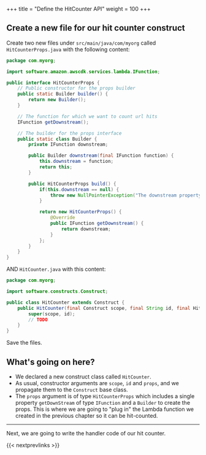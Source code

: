 +++
title = "Define the HitCounter API"
weight = 100
+++

## Create a new file for our hit counter construct

Create two new files under `src/main/java/com/myorg` called `HitCounterProps.java` with the following content:

```java
package com.myorg;

import software.amazon.awscdk.services.lambda.IFunction;

public interface HitCounterProps {
    // Public constructor for the props builder
    public static Builder builder() {
        return new Builder();
    }

    // The function for which we want to count url hits
    IFunction getDownstream();

    // The builder for the props interface
    public static class Builder {
        private IFunction downstream;

        public Builder downstream(final IFunction function) {
            this.downstream = function;
            return this;
        }

        public HitCounterProps build() {
            if(this.downstream == null) {
                throw new NullPointerException("The downstream property is required!");
            }

            return new HitCounterProps() {
                @Override
                public IFunction getDownstream() {
                    return downstream;
                }
            };
        }
    }
}
```

AND `HitCounter.java` with this content:

``` java
package com.myorg;

import software.constructs.Construct;

public class HitCounter extends Construct {
    public HitCounter(final Construct scope, final String id, final HitCounterProps props) {
        super(scope, id);
        // TODO
    }
}
```

Save the files.

## What's going on here?

* We declared a new construct class called `HitCounter`.
* As usual, constructor arguments are `scope`, `id` and `props`, and we
  propagate them to the `Construct` base class.
* The `props` argument is of type `HitCounterProps` which includes a single
  property `getDownStream` of type `IFunction` and a `Builder` to create the
  props. This is where we are going to "plug in" the Lambda function we created
  in the previous chapter so it can be hit-counted.

----

Next, we are going to write the handler code of our hit counter.

{{< nextprevlinks >}}